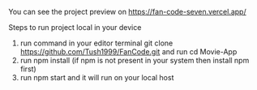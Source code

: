 You can see the project preview on https://fan-code-seven.vercel.app/

Steps to run project local in your device
  1. run command in your editor terminal git clone https://github.com/Tush1999/FanCode.git and run cd Movie-App
  2. run npm install (if npm is not present in your system then install npm first)
  3. run npm start and it will run on your local host
